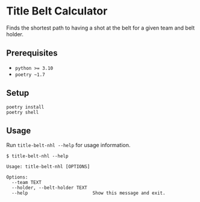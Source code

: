 # Title Belt Calculator
Finds the shortest path to having a shot at the belt for a given team and belt holder.

## Prerequisites

- `python >= 3.10`
- `poetry ~1.7`

## Setup

```
poetry install
poetry shell
```

## Usage

Run `title-belt-nhl --help` for usage information.

```
$ title-belt-nhl --help

Usage: title-belt-nhl [OPTIONS]

Options:
  --team TEXT
  --holder, --belt-holder TEXT
  --help                        Show this message and exit.
```
